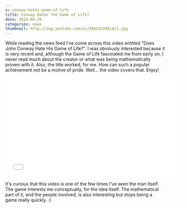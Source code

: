 ```yaml
---
s: conway-hates-game-of-life
title: Conway Hates the Game of Life?
date: 2014-08-29
categories: news
thumbnail: http://img.youtube.com/vi/E8kUJL04ELA/1.jpg
---
```


While reading the news feed I've come across this video entitled "Does John
Conway Hate His Game of Life?". I was obviously interested because it is very
recent and, although the Game of Life fascinated me from early on, I never read
much about the creator or what was being mathematically proven with it. Also,
the title worked, for me. How can such a popular achievement not be a motive of
pride. Well... the video covers that. Enjoy!

<iframe width="560" height="315" src="//www.youtube-nocookie.com/embed/E8kUJL04ELA" frameborder="0" allowfullscreen></iframe>

It's curious that this video is one of the few times I've seen the man
itself. The game interests me conceptually, for the idea itself. The
mathematical part of it, and the people involved, is also interesting but stops
being a game really quickly. :)
